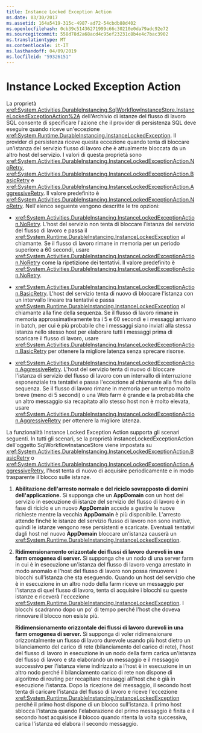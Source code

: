 ```yaml
---
title: Instance Locked Exception Action
ms.date: 03/30/2017
ms.assetid: 164a5419-315c-4987-ad72-54cbdb88d402
ms.openlocfilehash: 0cb39c51436271999c66c30210e0da79adc92e72
ms.sourcegitcommit: 558d78d2a68acd4c95ef23231c8b4e4c7bac3902
ms.translationtype: MT
ms.contentlocale: it-IT
ms.lasthandoff: 04/09/2019
ms.locfileid: "59326151"
---
```

# <a name="instance-locked-exception-action"></a>Instance Locked Exception Action
La proprietà <xref:System.Activities.DurableInstancing.SqlWorkflowInstanceStore.InstanceLockedExceptionAction%2A> dell'Archivio di istanze del flusso di lavoro SQL consente di specificare l'azione che il provider di persistenza SQL deve eseguire quando riceve un'eccezione <xref:System.Runtime.DurableInstancing.InstanceLockedException>. Il provider di persistenza riceve questa eccezione quando tenta di bloccare un'istanza del servizio flusso di lavoro che è attualmente bloccata da un altro host del servizio. I valori di questa proprietà sono <xref:System.Activities.DurableInstancing.InstanceLockedExceptionAction.NoRetry>, <xref:System.Activities.DurableInstancing.InstanceLockedExceptionAction.BasicRetry> e <xref:System.Activities.DurableInstancing.InstanceLockedExceptionAction.AggressiveRetry>. Il valore predefinito è <xref:System.Activities.DurableInstancing.InstanceLockedExceptionAction.NoRetry>. Nell'elenco seguente vengono descritte le tre opzioni:  
  
-   <xref:System.Activities.DurableInstancing.InstanceLockedExceptionAction.NoRetry>. L'host del servizio non tenta di bloccare l'istanza del servizio del flusso di lavoro e passa il <xref:System.Runtime.DurableInstancing.InstanceLockedException> al chiamante.  Se il flusso di lavoro rimane in memoria per un periodo superiore a 60 secondi, usare <xref:System.Activities.DurableInstancing.InstanceLockedExceptionAction.NoRetry> come la ripetizione dei tentativi. Il valore predefinito è <xref:System.Activities.DurableInstancing.InstanceLockedExceptionAction.NoRetry>.  
  
-   <xref:System.Activities.DurableInstancing.InstanceLockedExceptionAction.BasicRetry>. L'host del servizio tenta di nuovo di bloccare l'istanza con un intervallo lineare tra tentativi e passa <xref:System.Runtime.DurableInstancing.InstanceLockedException> al chiamante alla fine della sequenza. Se il flusso di lavoro rimane in memoria approssimativamente tra i 5 e 60 secondi e i messaggi arrivano in batch, per cui è più probabile che i messaggi siano inviati alla stessa istanza nello stesso host per elaborare tutti i messaggi prima di scaricare il flusso di lavoro, usare <xref:System.Activities.DurableInstancing.InstanceLockedExceptionAction.BasicRetry> per ottenere la migliore latenza senza sprecare risorse.  
  
-   <xref:System.Activities.DurableInstancing.InstanceLockedExceptionAction.AggressiveRetry>. L'host del servizio tenta di nuovo di bloccare l'istanza di servizio del flusso di lavoro con un intervallo di interruzione esponenziale tra tentativi e passa l'eccezione al chiamante alla fine della sequenza. Se il flusso di lavoro rimane in memoria per un tempo molto breve (meno di 5 secondi) o una Web farm è grande e la probabilità che un altro messaggio sia recapitato allo stesso host non è molto elevata, usare <xref:System.Activities.DurableInstancing.InstanceLockedExceptionAction.AggressiveRetry> per ottenere la migliore latenza.  
  
 La funzionalità Instance Locked Exception Action supporta gli scenari seguenti. In tutti gli scenari, se la proprietà instanceLockedExceptionAction dell'oggetto SqlWorkflowInstanceStore viene impostata su <xref:System.Activities.DurableInstancing.InstanceLockedExceptionAction.BasicRetry> o <xref:System.Activities.DurableInstancing.InstanceLockedExceptionAction.AggressiveRetry>, l'host tenta di nuovo di acquisire periodicamente e in modo trasparente il blocco sulle istanze.  
  
1. **Abilitazione dell'arresto normale e del riciclo sovrapposto di domini dell'applicazione.** Si supponga che un **AppDomain** con un host del servizio in esecuzione di istanze del servizio del flusso di lavoro è in fase di riciclo e un nuovo **AppDomain** accede a gestire le nuove richieste mentre la vecchia  **AppDomain** è più disponibile. L'arresto attende finché le istanze del servizio flusso di lavoro non sono inattive, quindi le istanze vengono rese persistenti e scaricate. Eventuali tentativi dagli host nel nuovo **AppDomain** bloccare un'istanza causerà un <xref:System.Runtime.DurableInstancing.InstanceLockedException>.  
  
2. **Ridimensionamento orizzontale dei flussi di lavoro durevoli in una farm omogenea di server.** Si supponga che un nodo di una server farm in cui è in esecuzione un'istanza del flusso di lavoro venga arrestato in modo anomalo e l'host del flusso di lavoro non possa rimuovere i blocchi sull'istanza che sta eseguendo. Quando un host del servizio che è in esecuzione in un altro nodo della farm riceve un messaggio per l'istanza di quel flusso di lavoro, tenta di acquisire i blocchi su queste istanze e riceverà l'eccezione <xref:System.Runtime.DurableInstancing.InstanceLockedException>. I blocchi scadranno dopo un po' di tempo perché l'host che doveva rinnovare il blocco non esiste più.  
  
     **Ridimensionamento orizzontale dei flussi di lavoro durevoli in una farm omogenea di server.**  Si supponga di voler ridimensionare orizzontalmente un flusso di lavoro durevole usando più host dietro un bilanciamento del carico di rete (bilanciamento del carico di rete), l'host del flusso di lavoro in esecuzione in un nodo della farm carica un'istanza del flusso di lavoro e sta elaborando un messaggio e il messaggio successivo per l'istanza viene indirizzato a l'host è in esecuzione in un altro nodo perché il bilanciamento carico di rete non dispone di algoritmo di routing per recapitare messaggi all'host che è già in esecuzione l'istanza. Dopo la ricezione del messaggio, il secondo host tenta di caricare l'istanza del flusso di lavoro e riceve l'eccezione <xref:System.Runtime.DurableInstancing.InstanceLockedException> perché il primo host dispone di un blocco sull'istanza. Il primo host sblocca l'istanza quando l'elaborazione del primo messaggio è finita e il secondo host acquisisce il blocco quando ritenta la volta successiva, carica l'istanza ed elabora il secondo messaggio.
